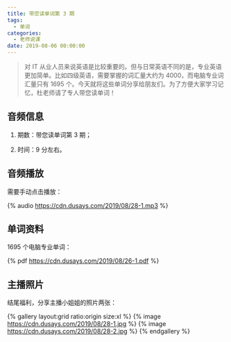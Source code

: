 ```yaml
---
title: 带您读单词第 3 期
tags:
  - 单词
categories:
  - 老师说课
date: 2019-08-06 00:00:00
---
```


> 对 IT 从业人员来说英语是比较重要的。但与日常英语不同的是，专业英语更加简单。比如四级英语，需要掌握的词汇量大约为 4000，而电脑专业词汇量只有 1695 个。今天就将这些单词分享给朋友们。为了方便大家学习记忆，杜老师请了专人带您读单词！

<!-- more -->

## 音频信息

1. 期数：带您读单词第 3 期；

2. 时间：9 分左右。

## 音频播放

需要手动点击播放：

{% audio https://cdn.dusays.com/2019/08/28-1.mp3 %}

## 单词资料

1695 个电脑专业单词：

{% pdf https://cdn.dusays.com/2019/08/26-1.pdf %}

## 主播照片

结尾福利，分享主播小姐姐的照片两张：

{% gallery layout:grid ratio:origin size:xl %}
{% image https://cdn.dusays.com/2019/08/28-1.jpg %}
{% image https://cdn.dusays.com/2019/08/28-2.jpg %}
{% endgallery %}